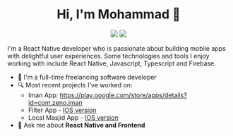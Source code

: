 
<h1 align="center">Hi, I'm Mohammad 👋</h1>
<p align="center">
    <a href="https://www.linkedin.com/in/mohamedabkal"><img src="https://img.shields.io/badge/Linkedin-%230177B5?style=flat&logo=linkedin&logoColor=white"/></a>
    <a href="mailto:mohamed.abqal@gmail.com"><img src="https://img.shields.io/badge/Gmail-%23E4415F?style=flat&logo=gmail&logoColor=white"/></a>
  </p>
  
  <!--
  <img src="https://github.com/mohamedabusrea/mohamedabusrea/blob/master/profile-img.png" align="right" width="25%"/>
  -->

I'm a React Native developer who is passionate about building mobile apps with delightful user experiences. Some technologies and tools I enjoy working with include React Native, Javascript, Typescript and Firebase.

- 🔭 I'm a full-time freelancing software developer
- 🔍 Most recent projects I've worked on: 
    - Iman App: https://play.google.com/store/apps/details?id=com.zeno.iman
    - Filter App - [IOS version](https://apple.co/3UFoGhx)
    - Local Masjid App - [IOS version](https://apple.co/2F7v51K)
- 💬 Ask me about **React Native and Frontend**

